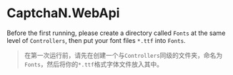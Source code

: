# CaptchaN.WebApi

Before the first running, please create a directory called `Fonts` at the same level of `Controllers`, then put your font files `*.ttf` into `Fonts`.
>在第一次运行前，请先在创建一个与`Controllers`同级的文件夹，命名为`Fonts`，然后将你的`*.ttf`格式字体文件放入其中。
